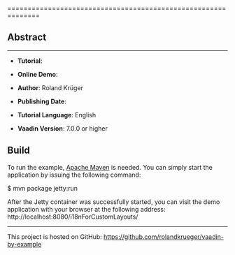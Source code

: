 
==============================================================

Abstract
--------


- - - - - - - - -

* __Tutorial__: [](http://blog.oio.de)

* __Online Demo__: 

* __Author__: Roland Krüger

* __Publishing Date__: 

* __Tutorial Language__: English

* __Vaadin Version__: 7.0.0 or higher

Build
-----

To run the example, [Apache Maven](http://maven.apache.org) is needed. You can simply start the application by issuing the following command:

$ mvn package jetty:run

After the Jetty container was successfully started, you can visit the demo application with your browser at the following address: http://localhost:8080/i18nForCustomLayouts/

- - - - - - - - - -
This project is hosted on GitHub: https://github.com/rolandkrueger/vaadin-by-example
